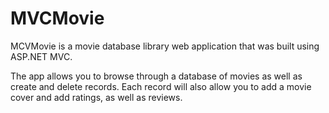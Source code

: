# MVCMovie

MCVMovie is a movie database library web application that was built using ASP.NET MVC.

The app allows you to browse through a database of movies as well as create and delete records.
Each record will also allow you to add a movie cover and add ratings, as well as reviews.
